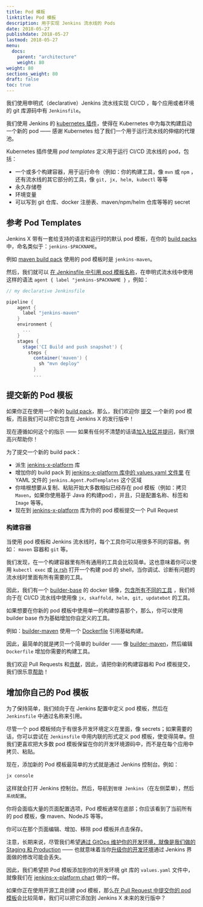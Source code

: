 ```yaml
---
title: Pod 模板
linktitle: Pod 模板
description: 用于实现 Jenkins 流水线的 Pods
date: 2018-05-27
publishdate: 2018-05-27
lastmod: 2018-05-27
menu:
  docs:
    parent: "architecture"
    weight: 80
weight: 80
sections_weight: 80
draft: false
toc: true
---
```


我们使用申明式（declarative）Jenkins 流水线实现 CI/CD ，每个应用或者环境的 git 库源码中有 `Jenkinsfile`。

我们使用 Jenkins 的 [kubernetes 插件](https://github.com/jenkinsci/kubernetes-plugin)，使得在 Kubernetes 中为每次构建启动一个新的 pod —— 感谢 Kubernetes 给了我们一个用于运行流水线的伸缩的代理池。

Kubernetes 插件使用 _pod templates_ 定义用于运行 CI/CD 流水线的 pod，包括：

* 一个或多个构建容器，用于运行命令（例如：你的构建工具，像 `mvn` 或 `npm` ，还有流水线的其它部分的工具，像 `git, jx, helm, kubectl` 等等
* 永久存储卷
* 环境变量
* 可以写到 git 仓库、docker 注册表、maven/npm/helm 仓库等等的 secret

## 参考 Pod Templates

Jenkins X 带有一套给支持的语言和运行时的默认 pod 模板，在你的 [build packs](/zh/architecture/build-packs)中，命名类似于：`jenkins-$PACKNAME`。

例如 [maven build pack](https://github.com/jenkins-x-buildpacks/jenkins-x-kubernetes/blob/master/packs/maven/) 使用的 pod 模板时是 `jenkins-maven`。

然后，我们就可以 [在 Jenkinsfile 中引用 pod 模板名称](https://github.com/jenkins-x-buildpacks/jenkins-x-kubernetes/blob/master/packs/maven/Jenkinsfile#L1-L4)，在申明式流水线中使用这样的语法 `agent { label "jenkins-$PACKNAME }` ，例如：

```groovy
// my declarative Jenkinsfile

pipeline {
    agent {
      label "jenkins-maven"
    }
    environment {
      ...
    }
    stages {
      stage('CI Build and push snapshot') {
        steps {
          container('maven') {
            sh "mvn deploy"
          }
          ...
```
 
## 提交新的 Pod 模板

如果你正在使用一个新的 [build pack](/zh/architecture/build-packs)，那么，我们欢迎你 [提交](/zh/contribute/) 一个新的 pod 模板，而且我们可以把它包含在 Jenkins X 的发行版中！

现在遵循如何这个的指示 —— 如果有任何不清楚的话请[加入社区并提问](/zh/community/)，我们很高兴帮助你！

为了提交一个新的 build pack：

* 派生 [jenkins-x-platform](https://github.com/jenkins-x/jenkins-x-platform/) 库
* 增加你的 build pack 到 [jenkins-x-platform 库中的 values.yaml 文件里](https://github.com/jenkins-x/jenkins-x-platform/blob/master/values.yaml#L194-L431) 在 YAML 文件的 `jenkins.Agent.PodTemplates` 这个区域
* 你啃根想要从复制、粘贴开始大多数相似已经存在 pod 模板（例如：拷贝 `Maven`，如果你使用基于 Java 的构建pod），并且，只是配置名称、标签和 `Image` 等等。
* 现在到 [jenkins-x-platform](https://github.com/jenkins-x/jenkins-x-platform/) 库为你的 pod 模板提交一个 Pull Request

### 构建容器

当使用 pod 模板和 Jenkins 流水线时，每个工具你可以用很多不同的容器。例如： `maven` 容器和 `git` 等。

我们发现，在一个构建容器里有所有通用的工具会比较简单。这也意味着你可以使用 `kubectl exec` 或 [jx rsh](/commands/jx_rsh) 打开一个构建 pod 的 shell，当你调试、诊断有问题的流水线时里面有所有需要的工具。

因此，我们有一个 [builder-base](https://github.com/jenkins-x/builder-base) 的 docker 镜像，[包含所有不同的工具](https://github.com/jenkins-x/builder-base/blob/master/Dockerfile#L21-L70) ，我们倾向于在 CI/CD 流水线中使用像 `jx, skaffold, helm, git, updatebot` 的工具。

如果想要在你新的 pod 模板中使用单一的构建惊喜那个，那么，你可以使用 builder base 作为基础增加你自定义的工具。

例如：[builder-maven](https://github.com/jenkins-x/builder-maven) 使用一个 [Dockerfile](https://github.com/jenkins-x/builder-maven/blob/master/Dockerfile#L1) 引用基础构建。

因此，最简单的就是拷贝一个简单的 builder —— 像 [builder-maven](https://github.com/jenkins-x/builder-maven)，然后编辑 `Dockerfile` 增加你需要的构建工具。

我们欢迎 Pull Requests 和[贡献](/zh/contribute/)，因此，请把你新的构建容器和 Pod 模板提交，我们很乐意[帮助](/zh/contribute/)！

## 增加你自己的 Pod 模板

为了保持简单，我们倾向于在 Jenkins 配置中定义 pod 模板，然后在 `Jenkinsfile` 中通过名称来引用。

尽管一个 pod 模板倾向于有很多开发环境定义在里面，像 secrets；如果需要的话，你可以尝试在 `Jenkinsfile` 中用内联的形式定义 pod 模板，使变得简单。但我们更喜欢把大多数 pod 模板保留在你的开发环境源码中，而不是在每个应用中拷贝、粘贴。

现在，添加新的 Pod 模板最简单的方式就是通过 Jenkins 控制台。例如：

```bash 
jx console
```

这样就会打开 Jenkins 控制台。然后，导航到`管理 Jenkins`（在左侧菜单），然后`系统配置`。

你将会面临大量的页面配置选项，Pod 模板通常在底部；你应该看到了当前所有的 pod 模板，像 maven、NodeJS 等等。

你可以在那个页面编辑、增加、移除 pod 模板并点击保存。

注意，长期来说，尽管我们希望[通过 GitOps 维护你的开发环境，就像是我们做的 Staging 和 Production](https://github.com/jenkins-x/jx/issues/604) —— 也就意味着当你[升级你的开发环境](/commands/jx_upgrade_platform)通过 Jenkins 界面做的修改可能会丢失。

因此，我们希望把 Pod 模板添加到你的开发环境 git 库的 `values.yaml` 文件中，就像我们在 [jenkins-x-platform chart](https://github.com/jenkins-x/jenkins-x-platform/blob/master/values.yaml#L194-L431) 做的一样。

如果你正在使用开源工具创建 pod 模板，那么[在 Pull Request 中提交你的 pod 模板](#submitting-new-pod-templates)会比较简单，我们可以把它添加到 Jenkins X 未来的发行版中？
